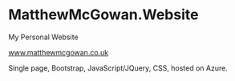 # MatthewMcGowan.Website
My Personal Website

www.matthewmcgowan.co.uk

Single page, Bootstrap, JavaScript/JQuery, CSS, hosted on Azure.
